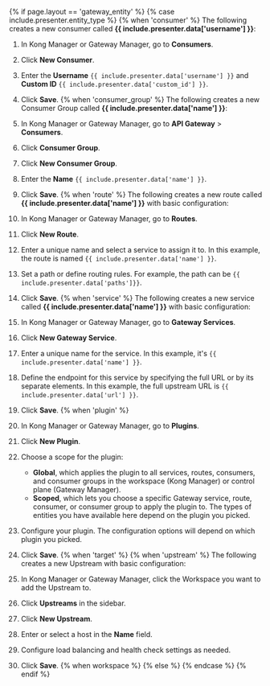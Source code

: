 {% if page.layout == 'gateway_entity' %}
{% case include.presenter.entity_type %}
{% when 'consumer' %}
The following creates a new consumer called **{{ include.presenter.data['username'] }}**:

1. In Kong Manager or Gateway Manager, go to **Consumers**.
2. Click **New Consumer**.
3. Enter the **Username** `{{ include.presenter.data['username'] }}` and **Custom ID** `{{ include.presenter.data['custom_id'] }}`.
4. Click **Save**.
{% when 'consumer_group' %}
The following creates a new Consumer Group called **{{ include.presenter.data['name'] }}**:

1. In Kong Manager or Gateway Manager, go to **API Gateway** > **Consumers**.
2. Click **Consumer Group**.
3. Click **New Consumer Group**.
4. Enter the **Name** `{{ include.presenter.data['name'] }}`.
5. Click **Save**.
{% when 'route' %}
The following creates a new route called **{{ include.presenter.data['name'] }}** with basic configuration:

1. In Kong Manager or Gateway Manager, go to **Routes**.
2. Click **New Route**.
3. Enter a unique name and select a service to assign it to. In this example, the route is named `{{ include.presenter.data['name'] }}`.
4. Set a path or define routing rules. For example, the path can be `{{ include.presenter.data['paths']}}`.
5. Click **Save**.
{% when 'service' %}
The following creates a new service called **{{ include.presenter.data['name'] }}** with basic configuration:

1. In Kong Manager or Gateway Manager, go to **Gateway Services**.
2. Click **New Gateway Service**.
3. Enter a unique name for the service. In this example, it's `{{ include.presenter.data['name'] }}`.
4. Define the endpoint for this service by specifying the full URL or by its separate elements. In this example, the full upstream URL is `{{ include.presenter.data['url'] }}`.
5. Click **Save**.
{% when 'plugin' %}
1. In Kong Manager or Gateway Manager, go to **Plugins**.
2. Click **New Plugin**.
3. Choose a scope for the plugin:
    * **Global**, which applies the plugin to all services, routes, consumers, and consumer groups in the workspace (Kong Manager) or control plane (Gateway Manager).
    * **Scoped**, which lets you choose a specific Gateway service, route, consumer, or consumer group to apply the plugin to.
    The types of entities you have available here depend on the plugin you picked.

4. Configure your plugin. The configuration options will depend on which plugin you picked.
5. Click **Save**.
{% when 'target' %}
{% when 'upstream' %}
The following creates a new Upstream with basic configuration:

1. In Kong Manager or Gateway Manager, click the Workspace you want to add the Upstream to.
1. Click **Upstreams** in the sidebar.
1. Click **New Upstream**.
1. Enter or select a host in the **Name** field. 
1. Configure load balancing and health check settings as needed.
1. Click **Save**.
{% when workspace %}
{% else %}
{% endcase %}
{% endif %}
